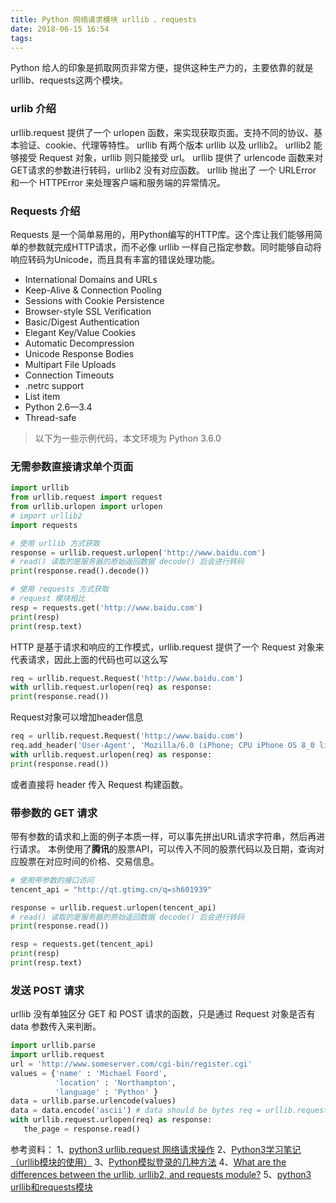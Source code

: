 ```yaml
---
title: Python 网络请求模块 urllib 、requests
date: 2018-06-15 16:54
tags: 
---
```


Python 给人的印象是抓取网页非常方便，提供这种生产力的，主要依靠的就是 urllib、requests这两个模块。

### urlib 介绍
urllib.request 提供了一个 urlopen 函数，来实现获取页面。支持不同的协议、基本验证、cookie、代理等特性。
urllib 有两个版本 urllib 以及 urllib2。
urllib2 能够接受 Request 对象，urllib 则只能接受 url。
urllib 提供了 urlencode 函数来对GET请求的参数进行转码，urllib2 没有对应函数。
urllib 抛出了 一个 URLError 和一个 HTTPError 来处理客户端和服务端的异常情况。

### Requests 介绍
Requests 是一个简单易用的，用Python编写的HTTP库。这个库让我们能够用简单的参数就完成HTTP请求，而不必像 urllib 一样自己指定参数。同时能够自动将响应转码为Unicode，而且具有丰富的错误处理功能。

* International Domains and URLs
* Keep-Alive & Connection Pooling
* Sessions with Cookie Persistence
* Browser-style SSL Verification
* Basic/Digest Authentication
* Elegant Key/Value Cookies
* Automatic Decompression
* Unicode Response Bodies
* Multipart File Uploads
* Connection Timeouts
* .netrc support
* List item
* Python 2.6—3.4
* Thread-safe
> 以下为一些示例代码，本文环境为 Python 3.6.0


### 无需参数直接请求单个页面
```python
import urllib
from urllib.request import request
from urllib.urlopen import urlopen
# import urllib2
import requests

# 使用 urllib 方式获取
response = urllib.request.urlopen('http://www.baidu.com')
# read() 读取的是服务器的原始返回数据 decode() 后会进行转码
print(response.read().decode())

# 使用 requests 方式获取
# request 模块相比
resp = requests.get('http://www.baidu.com')
print(resp)
print(resp.text)
```
HTTP 是基于请求和响应的工作模式，urllib.request 提供了一个 Request 对象来代表请求，因此上面的代码也可以这么写
```python
req = urllib.request.Request('http://www.baidu.com')
with urllib.request.urlopen(req) as response:
print(response.read())
```
Request对象可以增加header信息
```python
req = urllib.request.Request('http://www.baidu.com')
req.add_header('User-Agent', 'Mozilla/6.0 (iPhone; CPU iPhone OS 8_0 like Mac OS X) AppleWebKit/536.26 (KHTML, like Gecko) Version/8.0 Mobile/10A5376e Safari/8536.25')
with urllib.request.urlopen(req) as response:
print(response.read())
```
或者直接将 header 传入 Request 构建函数。

### 带参数的 GET 请求
带有参数的请求和上面的例子本质一样，可以事先拼出URL请求字符串，然后再进行请求。
本例使用了**腾讯**的股票API，可以传入不同的股票代码以及日期，查询对应股票在对应时间的价格、交易信息。
```python
# 使用带参数的接口访问
tencent_api = "http://qt.gtimg.cn/q=sh601939"

response = urllib.request.urlopen(tencent_api)
# read() 读取的是服务器的原始返回数据 decode() 后会进行转码
print(response.read())

resp = requests.get(tencent_api)
print(resp)
print(resp.text)
```

### 发送 POST 请求
urllib 没有单独区分 GET 和 POST 请求的函数，只是通过 Request 对象是否有 data 参数传入来判断。
```python
import urllib.parse
import urllib.request
url = 'http://www.someserver.com/cgi-bin/register.cgi'
values = {'name' : 'Michael Foord',
          'location' : 'Northampton',
          'language' : 'Python' }
data = urllib.parse.urlencode(values)
data = data.encode('ascii') # data should be bytes req = urllib.request.Request(url, data)
with urllib.request.urlopen(req) as response:
   the_page = response.read()
```
参考资料：
1、[python3 urllib.request 网络请求操作](https://www.cnblogs.com/cocoajin/p/3679821.html)
2、[Python3学习笔记（urllib模块的使用）](http://www.cnblogs.com/Lands-ljk/p/5447127.html)
3、[Python模拟登录的几种方法](https://www.cnblogs.com/chenxiaohan/p/7654667.html)
4、[What are the differences between the urllib, urllib2, and requests module?](https://stackoverflow.com/questions/2018026/what-are-the-differences-between-the-urllib-urllib2-and-requests-module)
5、[python3 urllib和requests模块](https://www.cnblogs.com/znyyy/p/7868511.html)












